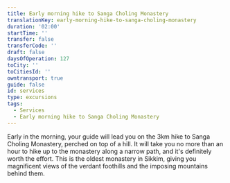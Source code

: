 ```yaml
---
title: Early morning hike to Sanga Choling Monastery
translationKey: early-morning-hike-to-sanga-choling-monastery
duration: '02:00'
startTime: ''
transfer: false
transferCode: ''
draft: false
daysOfOperation: 127
toCity: ''
toCitiesId: ''
owntransport: true
guide: false
id: services
type: excursions
tags:
  - Services
  - Early morning hike to Sanga Choling Monastery
---
```

Early in the morning, your guide will lead you on the 3km hike to Sanga Choling Monastery, perched on top of a hill. It will take you no more than an hour to hike up to the monastery along a narrow path, and it's definitely worth the effort. This is the oldest monastery in Sikkim, giving you magnificent views of the verdant foothills and the imposing mountains behind them.
